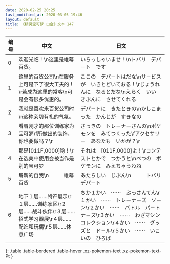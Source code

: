 ```yaml
---
date: 2020-02-25 20:25
last_modified_at: 2020-03-05 19:46
layout: default
title: 《精灵宝可梦 白金》文本 147
---
```

| 编号 | 中文 | 日文 |
| ---- | ---- | ---- |
| 0 | 欢迎光临！\n这里是帷幕百货。 | いらっしゃいませ！\nトバリ　デパ－ト　です |
| 1 | 这里的百货公司\n在服务上可是下了很大工夫的！\r若成为这里的常客\n可是会有很多优惠的。 | ここの　デパ－トはだな\nサ－ビスが　いきとどいておる！\rじょうれんに　なるとだな\nえらく　いい　きぶんに　させてくれる |
| 2 | 我就是喜欢来百货公司时\n这种亲切有礼的气氛。 | デパ－トに　きたときの\nかしこまった　かんじが　すきなの |
| 3 | 看着刚才的那位训练家为宝可梦\f所做出的装饰，你也要做吗？\r | さっきの　トレ－ナ－さんの\nポケモンを　みてつくった\fアクセサリ－　あなたも　いかが？\r |
| 4 | 那是[011F,0000]哟！\r在选美中使用会被当作是别的宝可梦 | それは　[011F,0000]よ！\rコンテストとかで　つかうと\nべつの　ポケモンに　みえちゃうわね |
| 5 | 崭新的自我\n　　　帷幕百货 | あたらしい　じぶん\n　　　トバリ　デパ－ト |
| 6 | 地下１层……特产展示\r１层……训练家区\r２层……战斗伙伴\r３层……招式学习器展\r４层……配饰和玩偶\r５层……休息广场 | ちか１かい　⋯⋯　ぶっさんてん\r１かい　⋯⋯　トレ－ナ－ズ　ゾ－ン\r２かい　⋯⋯　バトル　パ－トナ－ズ\r３かい　⋯⋯　わざマシン　コレクション\r４かい　⋯⋯　グッズと　ド－ル\r５かい　⋯⋯　いこいの　ひろば |
{: .table .table-bordered .table-hover .xz-pokemon-text .xz-pokemon-text-Pt }